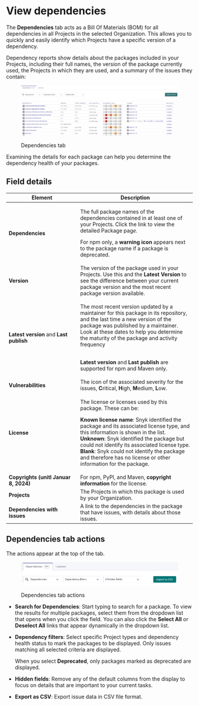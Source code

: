 # View dependencies

The **Dependencies** tab acts as a Bill Of Materials (BOM) for all dependencies in all Projects in the selected Organization. This allows you to quickly and easily identify which Projects have a specific version of a dependency.

Dependency reports show details about the packages included in your Projects, including their full names, the version of the package currently used, the Projects in which they are used, and a summary of the issues they contain:

<div align="left">

<figure><img src="../../../.gitbook/assets/image (2) (2) (2).png" alt="Dependencies tab"><figcaption><p>Dependencies tab</p></figcaption></figure>

</div>

Examining the details for each package can help you determine the dependency health of your packages.

## Field details

<table><thead><tr><th width="179">Element</th><th>Description</th></tr></thead><tbody><tr><td><strong>Dependencies</strong></td><td><p>The full package names of the dependencies contained in at least one of your Projects. Click the link to view the detailed Package pag<em>e.</em></p><p>For npm only, a <strong>warning icon</strong> appears next to the package name if a package is deprecated.</p></td></tr><tr><td><strong>Version</strong></td><td>The version of the package used in your Projects. Use this and the <strong>Latest Version</strong> to see the difference between your current package version and the most recent package version available.</td></tr><tr><td><strong>Latest version</strong> and <strong>Last publish</strong></td><td><p>The most recent version updated by a maintainer for this package in its repository, and the last time a new version of the package was published by a maintainer. Look at these dates to help you determine the maturity of the package and activity frequency</p><p><br><strong>Latest version</strong> and <strong>Last publish</strong> are supported for npm and Maven only.</p></td></tr><tr><td><strong>Vulnerabilities</strong></td><td>The icon of the associated severity for the issues, <strong>C</strong>ritical, <strong>H</strong>igh, <strong>M</strong>edium, <strong>L</strong>ow.</td></tr><tr><td><strong>License</strong></td><td><p>The license or licenses used by this package. These can be:</p><p><strong>Known license name</strong>: Snyk identified the package and its associated license type, and this information is shown in the list.<br><strong>Unknown</strong>: Snyk identified the package but could not identify its associated license type.<br><strong>Blank</strong>: Snyk could not identify the package and therefore has no license or other information for the package.</p></td></tr><tr><td><strong>Copyrights (unitl Januar 8, 2024)</strong></td><td>For npm, PyPI, and Maven, <strong>copyright information</strong> for the license.</td></tr><tr><td><strong>Projects</strong></td><td>The Projects in which this package is used by your Organization.</td></tr><tr><td><strong>Dependencies with issues</strong></td><td>A link to the dependencies in the package that have issues, with details about those issues.</td></tr></tbody></table>

## Dependencies tab actions

The actions appear at the top of the tab.

<figure><img src="../../../.gitbook/assets/Screenshot 2023-05-11 at 13.19.55.png" alt="Dependencies tab actions"><figcaption><p>Dependencies tab actions</p></figcaption></figure>

* **Search for Dependencies**: Start typing to search for a package. To view the results for multiple packages, select them from the dropdown list that opens when you click the field. You can also click the **Select All** or **Deselect All** links that appear dynamically in the dropdown list.
*   **Dependency filters**: Select specific Project types and dependency health status to mark the packages to be displayed. Only issues matching all selected criteria are displayed.

    When you select **Deprecated**, only packages marked as deprecated are displayed.
* **Hidden fields**: Remove any of the default columns from the display to focus on details that are important to your current tasks.
* **Export as CSV**: Export issue data in CSV file format.
